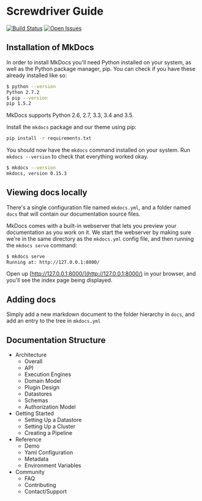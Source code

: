 # Screwdriver Guide
[![Build Status][status-image]][status-url] [![Open Issues][issues-image]][issues-url]

## Installation of MkDocs
In order to install MkDocs you'll need Python installed on your system, as well as the Python package manager, pip. You can check if you have these already installed like so:

```bash
$ python --version
Python 2.7.2
$ pip --version
pip 1.5.2
```

MkDocs supports Python 2.6, 2.7, 3.3, 3.4 and 3.5.

Install the `mkdocs` package and our theme using pip:

```bash
pip install -r requirements.txt
```

You should now have the `mkdocs` command installed on your system. Run `mkdocs --version` to check that everything worked okay.

```bash
$ mkdocs --version
mkdocs, version 0.15.3
```

## Viewing docs locally
There's a single configuration file named `mkdocs.yml`, and a folder named `docs` that will contain our documentation source files.

MkDocs comes with a built-in webserver that lets you preview your documentation as you work on it. We start the webserver by making sure we're in the same directory as the `mkdocs.yml` config file, and then running the `mkdocs serve` command:

```bash
$ mkdocs serve
Running at: http://127.0.0.1:8000/
```

Open up [http://127.0.0.1:8000/](http://127.0.0.1:8000/) in your browser, and you'll see the index page being displayed.

## Adding docs
Simply add a new markdown document to the folder hierarchy in `docs`, and add an entry to the tree in `mkdocs.yml`

## Documentation Structure

* Architecture
	* Overall
	* API
	* Execution Engines
	* Domain Model
	* Plugin Design
	* Datastores
	* Schemas
	* Authorization Model
* Getting Started
	* Setting Up a Datastore
	* Setting Up a Cluster
	* Creating a Pipeline
* Reference
	* Demo
	* Yaml Configuration
	* Metadata
	* Environment Variables
* Community
	* FAQ
	* Contributing
	* Contact/Support

[issues-image]: https://img.shields.io/github/issues/screwdriver-cd/guide.svg
[issues-url]: https://github.com/screwdriver-cd/guide/issues
[status-image]: https://cd.screwdriver.cd/pipelines/baa6a0374df961ac97669bf3a3089a24cfb72794/badge
[status-url]: https://cd.screwdriver.cd/pipelines/baa6a0374df961ac97669bf3a3089a24cfb72794
